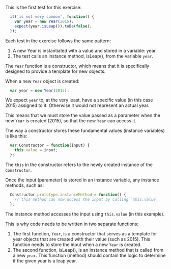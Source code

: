This is the first test for this exercise:

```javascript
  it('is not very common', function() {
    var year = new Year(2015);
    expect(year.isLeap()).toBe(false);
  });
```

Each test in the exercise follows the same pattern: 

  1. A new Year is instantiated with a value and stored in a variable: year.
  2. The test calls an instance method, isLeap(), from the variable `year`.

The `Year` function is a constructor, which means that it is specifically designed to provide a template for new objects.

When a new `Year` object is created:

```javascript
  var year = new Year(2015);
```

We expect `year` to, at the very least, have a specific value (in this case 2015) assigned to it.  Otherwise it would not represent an actual year.

This means that we must store the value passed as a parameter when the new `Year` is created (2015), so that the new `Year` can access it.

The way a constructor stores these fundamental values (instance variables) is like this:

```javascript
  var Constructor = function(input) {
    this.value = input;
  };
```

The `this` in the constructor refers to the newly created instance of the `Constructor`.

Once the input (parameter) is stored in an instance variable, any instance methods, such as:

```javascript
  Constructor.prototype.instanceMethod = function() {
    // this method can now access the input by calling `this.value`
  };
```

The instance method accesses the input using `this.value` (in this example).

This is why code needs to be written in two separate functions:

  1. The first function, `Year`, is a constructor that serves as a template for year objects that are created with their value (such as 2015).
     This function needs to store the input when a new `Year` is created.
  2. The second function, isLeap(), is an instance method that is called from a new `year`. 
     This function (method) should contain the logic to determine if the given year is a leap year.